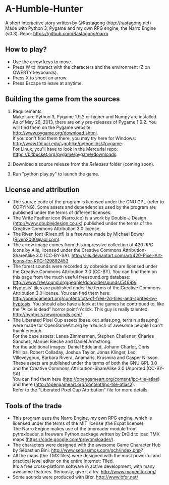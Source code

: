 A-Humble-Hunter
=====================
A short interactive story written by @Rastagong (http://rastagong.net)  
Made with Python 3, Pygame and my own RPG engine, the Narro Engine (v0.3). Repo: https://github.com/Rastagong/narro


How to play?
----------------------
* Use the arrow keys to move.
* Press W to interact with the characters and the environment (Z on QWERTY keyboards).
* Press X to shoot an arrow.
* Press Escape to leave at anytime.

Building  the game from the sources
----------------------
1. Requirements  
   Make sure Python 3, Pygame 1.9.2 or higher and Numpy are installed.  
   As of May 26, 2013, there are only pre-releases of Pygame 1.9.2. You will find them on the Pygame website: http://www.pygame.org/download.shtml.  
   If you don't find them there, you may try here for Windows: http://www.lfd.uci.edu/~gohlke/pythonlibs/#pygame.  
   For Linux, you'll have to look in the Mercurial repo: https://bitbucket.org/pygame/pygame/downloads.  

2. Download a source release from the _Releases_ folder (coming soon).  

3. Run "python play.py" to launch the game.

License and attribution
---------------------
* The source code of the program is licensed under the GNU GPL (refer to COPYING). Some assets and dependencies used by the program are published under the terms of different licenses.
* The Write Feather icon (Narro.ico) is a work by Double-J Design (http://www.doublejdesign.co.uk) published under the terms of the Creative Commons Attribution 3.0 license.
* The Riven font (Riven.ttf) is a freeware made by Michael Bower (Riven2000@aol.com).
* The arrow image comes from this impressive collection of 420 RPG icons by Ails, licensed under the Creative Commons Attribution-ShareAlike 3.0 (CC-BY-SA). http://ails.deviantart.com/art/420-Pixel-Art-Icons-for-RPG-129892453
* The forest sounds were recorded by dobroide and are licensed under the Creative Commons Attribution 3.0 (CC-BY). You can find them on this page from the much useful freesound.org database: http://www.freesound.org/people/dobroide/sounds/54699/.
* Hyptosis' tiles are published under the terms of the Creative Commons Attribution 3.0 license. You can find them here: http://opengameart.org/content/lots-of-free-2d-tiles-and-sprites-by-hyptosis. You should also have a look at the games he contribued to, like the "Alice is dead" horror point'n'click. This guy is really talented. http://hyptosis.newgrounds.com/
* The Liberated Pixel Cup assets (base\_out\_atlas.png, terrain\_atlas.png) were made for OpenGameArt.org by a bunch of awesome people I can't thank enough.  
  For the base assets: Lanea Zimmerman, Stephen Challener, Charles Sanchez, Manuel Riecke and Daniel Armstrong.  
  For the additional images:  Daniel Eddeland, Johann Charlot, Chris Phillips, Robert Colladay, Joshua Taylor, Jonas Klinger, Leo Villeveygoux, Barbara Rivera, Anamaris, Krusmira and Casper Nilsson.  
  These assets are published under the terms of both the GNU GPL 3.0 and the Creative Commons Attribution-ShareAlike 3.0 Unported (CC-BY-SA).  
  You can find them here (http://opengameart.org/content/lpc-tile-atlas) and there (http://opengameart.org/content/lpc-tile-atlas2).  
  Refer to the "Liberated Pixel Cup Attribution" file for more details.

Tools of the trade
------------------
* This program uses the Narro Engine, my own RPG engine, which is licensed under the terms of the MIT license (the Expat license).  
  The Narro Engine makes use of the tmxreader module from pytmxloader, a freeware Python package written by Dr0id to load TMX maps (https://code.google.com/p/pytmxloader/).
* The characters were designed with the awesome Game Character Hub by Sébastien Bini. http://www.sebissimos.com/gch/index.php?
* All the maps (the TMX files) were designed with the most powerful and practical level editor on the entire Internet: Tiled.  
  It's a free cross-platform software in active development, with many awesome features. Seriously, give it a try. http://www.mapeditor.org/
* Some sounds were produced with Bfxr. http://www.bfxr.net/
